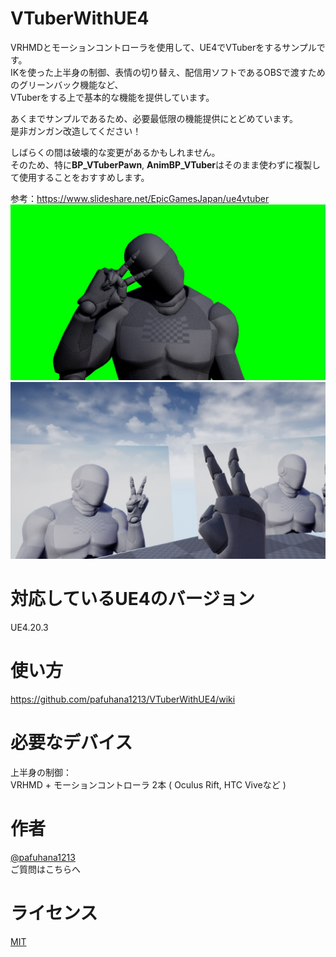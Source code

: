 # VTuberWithUE4
VRHMDとモーションコントローラを使用して、UE4でVTuberをするサンプルです。  
IKを使った上半身の制御、表情の切り替え、配信用ソフトであるOBSで渡すためのグリーンバック機能など、  
VTuberをする上で基本的な機能を提供しています。  
  
あくまでサンプルであるため、必要最低限の機能提供にとどめています。  
是非ガンガン改造してください！
  
しばらくの間は破壊的な変更があるかもしれません。  
そのため、特に**BP_VTuberPawn**, **AnimBP_VTuber**はそのまま使わずに複製して使用することをおすすめします。
  
参考：https://www.slideshare.net/EpicGamesJapan/ue4vtuber
![ScreenShot0](https://github.com/pafuhana1213/Screenshot/blob/master/UE4WithVTuber0.jpg "")  
![ScreenShot1](https://github.com/pafuhana1213/Screenshot/blob/master/UE4WithVTuber1.jpg "")  

# 対応しているUE4のバージョン
UE4.20.3

# 使い方
https://github.com/pafuhana1213/VTuberWithUE4/wiki  

# 必要なデバイス
上半身の制御：  
VRHMD + モーションコントローラ 2本 ( Oculus Rift, HTC Viveなど )  

# 作者
[@pafuhana1213](https://twitter.com/pafuhana1213)  
ご質問はこちらへ

# ライセンス
[MIT](https://github.com/pafuhana1213/VTuberWithUE4/blob/master/LICENSE)
